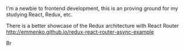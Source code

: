 I'm a newbie to frontend development, this is an proving ground for my studying React, Redux, etc.

There is a better showcase of the Redux architecture with React Router http://emmenko.github.io/redux-react-router-async-example

Br
